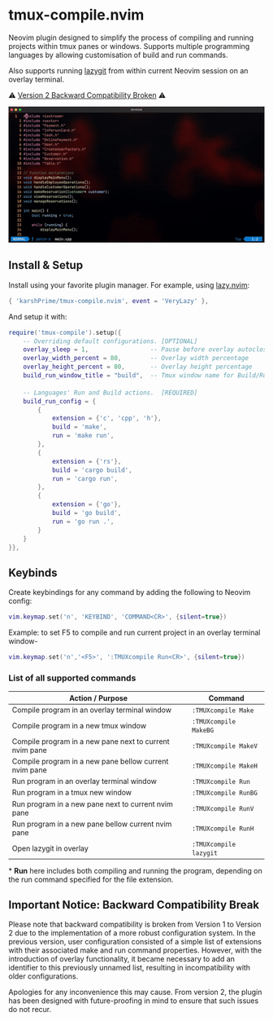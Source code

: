 # tmux-compile.nvim

Neovim plugin designed to simplify the process of compiling and running projects
within tmux panes or windows. Supports multiple programming languages by
allowing customisation of build and run commands.

Also supports running [lazygit](https://github.com/jesseduffield/lazygit) from
within current Neovim session on an overlay terminal.

⚠️ [Version 2 Backward Compatibility Broken](#important-notice-backward-compatibility) ⚠️

![preview](.media/screenshot.gif)

## Install & Setup

Install using your favorite plugin manager. For example, using
[lazy.nvim](https://github.com/folke/lazy.nvim):
```lua
{ 'karshPrime/tmux-compile.nvim', event = 'VeryLazy' },
```
And setup it with:
```lua
require('tmux-compile').setup({
    -- Overriding default configurations. [OPTIONAL]
    overlay_sleep = 1,                 -- Pause before overlay autocloses
    overlay_width_percent = 80,        -- Overlay width percentage
    overlay_height_percent = 80,       -- Overlay height percentage
    build_run_window_title = "build",  -- Tmux window name for Build/Run

    -- Languages' Run and Build actions.  [REQUIRED]
    build_run_config = {
        {
            extension = {'c', 'cpp', 'h'},
            build = 'make',
            run = 'make run',
        },
        {
            extension = {'rs'},
            build = 'cargo build',
            run = 'cargo run',
        },
        {
            extension = {'go'},
            build = 'go build',
            run = 'go run .',
        }
    }
}},
```

## Keybinds

Create keybindings for any command by adding the following to Neovim config:

```lua
vim.keymap.set('n', 'KEYBIND', 'COMMAND<CR>', {silent=true})
```
Example: to set F5 to compile and run current project in an overlay terminal
window-
```lua
vim.keymap.set('n','<F5>', ':TMUXcompile Run<CR>', {silent=true})
```

### List of all supported commands

| Action / Purpose                                        | Command               |
|---------------------------------------------------------|-----------------------|
| Compile program in an overlay terminal window           | `:TMUXcompile Make`   |
| Compile program in a new tmux window                    | `:TMUXcompile MakeBG` |
| Compile program in a new pane next to current nvim pane | `:TMUXcompile MakeV`  |
| Compile program in a new pane bellow current nvim pane  | `:TMUXcompile MakeH`  |
| Run program in an overlay terminal window               | `:TMUXcompile Run`    |
| Run program in a tmux new window                        | `:TMUXcompile RunBG`  |
| Run program in a new pane next to current nvim pane     | `:TMUXcompile RunV`   |
| Run program in a new pane bellow current nvim pane      | `:TMUXcompile RunH`   |
| Open lazygit in overlay                                 | `:TMUXcompile lazygit`|

\* **Run** here includes both compiling and running the program, depending on the
run command specified for the file extension.


## Important Notice: Backward Compatibility Break
Please note that backward compatibility is broken from Version 1 to Version 2
due to the implementation of a more robust configuration system. In the previous
version, user configuration consisted of a simple list of extensions with their
associated make and run command properties. However, with the introduction of
overlay functionality, it became necessary to add an identifier to this
previously unnamed list, resulting in incompatibility with older configurations.

Apologies for any inconvenience this may cause. From version 2, the plugin has been
designed with future-proofing in mind to ensure that such issues do not recur.

